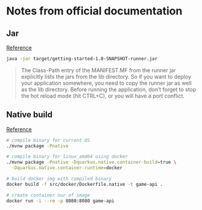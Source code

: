 # Notes from official documentation

## Jar
[Reference](https://quarkus.io/guides/getting-started)

```bash
java -jar target/getting-started-1.0-SNAPSHOT-runner.jar
```
> The Class-Path entry of the MANIFEST.MF from the runner jar explicitly lists the jars from the lib directory. So if you want to deploy your application somewhere, you need to copy the runner jar as well as the lib directory.
> Before running the application, don’t forget to stop the hot reload mode (hit CTRL+C), or you will have a port conflict.

## Native build
[Reference](https://quarkus.io/guides/building-native-image)
```bash
# compile binary for current OS
./mvnw package -Pnative
```

```bash
# compile binary for linux_amd64 using docker
./mvnw package -Pnative -Dquarkus.native.container-build=true \
  -Dquarkus.native.container-runtime=docker
```

```bash
# build docker img with compiled binary 
docker build -f src/docker/Dockerfile.native -t game-api .

# create container our of image
docker run -i --rm -p 8080:8080 game-api
```
